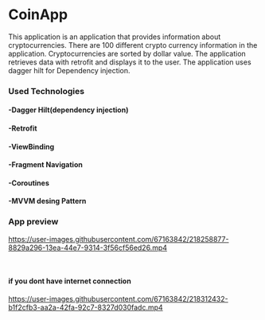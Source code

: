 # CoinApp
This application is an application that provides information about cryptocurrencies. There are 100 different crypto currency information in the application. Cryptocurrencies are sorted by dollar value. The application retrieves data with retrofit and displays it to the user. The application uses dagger hilt for Dependency injection.

### Used Technologies

#### -Dagger Hilt(dependency injection) <br>
#### -Retrofit <br>
#### -ViewBinding<br>
#### -Fragment Navigation<br>
#### -Coroutines<br>
#### -MVVM desing Pattern<br>

### App preview <br>

https://user-images.githubusercontent.com/67163842/218258877-8829a296-13ea-44e7-9314-3f56cf56ed26.mp4 

<br>

#### if you dont have internet connection <br>

https://user-images.githubusercontent.com/67163842/218312432-b1f2cfb3-aa2a-42fa-92c7-8327d030fadc.mp4

